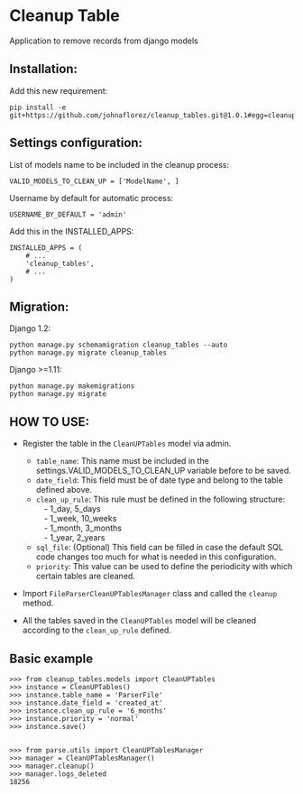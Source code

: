Cleanup Table
===============
Application to remove records from django models


Installation:
-------------
Add this new requirement:

    pip install -e git+https://github.com/johnaflorez/cleanup_tables.git@1.0.1#egg=cleanup_tables


Settings configuration:
---------
List of models name to be included in the cleanup process:

    VALID_MODELS_TO_CLEAN_UP = ['ModelName', ]

Username by default for automatic process:

    USERNAME_BY_DEFAULT = 'admin'

Add this in the INSTALLED_APPS:

    INSTALLED_APPS = (
        # ...
        'cleanup_tables',
        # ...
    )

Migration:
-----------
Django 1.2:

    python manage.py schemamigration cleanup_tables --auto
    python manage.py migrate cleanup_tables

Django >=1.11:

    python manage.py makemigrations
    python manage.py migrate


HOW TO USE:
-----------
* Register the table in the ``CleanUPTables`` model via admin.
  * ``table_name``: This name must be included in the settings.VALID_MODELS_TO_CLEAN_UP variable before to be saved.
  * ``date_field``: This field must be of date type and belong to the table defined above.
  * ``clean_up_rule``: This rule must be defined in the following structure:
        <br>&emsp;- 1_day, 5_days
        <br>&emsp;- 1_week, 10_weeks
        <br>&emsp;- 1_month, 3_months
        <br>&emsp;- 1_year, 2_years
  * ``sql_file``: (Optional) This field can be filled in case the default SQL code changes too much for what is needed in this configuration.
  * ``priority``: This value can be used to define the periodicity with which certain tables are cleaned.

* Import ``FileParserCleanUPTablesManager`` class and called the ``cleanup`` method.
* All the tables saved in the ``CleanUPTables`` model will be cleaned according to the ``clean_up_rule`` defined.

Basic example
-------------
```
>>> from cleanup_tables.models import CleanUPTables
>>> instance = CleanUPTables()
>>> instance.table_name = 'ParserFile'
>>> instance.date_field = 'created_at'
>>> instance.clean_up_rule = '6_months'
>>> instance.priority = 'normal'
>>> instance.save()


>>> from parse.utils import CleanUPTablesManager
>>> manager = CleanUPTablesManager()
>>> manager.cleanup()
>>> manager.logs_deleted
18256
```
